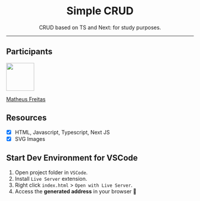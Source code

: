 <h1 align="center">
Simple CRUD
</h1>

<p align="center">CRUD based on TS and Next: for study purposes.</p>

<hr>

## Participants

[<img src="https://avatars.githubusercontent.com/u/35726828?v=4" width="75px;"/>](https://github.com/matheusfreitas11)

[Matheus Freitas](https://github.com/matheusfreitas11)

## Resources

- [x] HTML, Javascript, Typescript, Next JS
- [x] SVG Images

## Start Dev Environment for VSCode

1. Open project folder in `VSCode`.
2. Install `Live Server` extension.
3. Right click `index.html` > `Open with Live Server`.
4. Access the **generated address** in your browser 🚀
